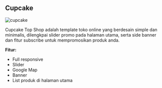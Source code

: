 Cupcake
------------

![cupcake](http://jarvis-store.com/themes/master-tema/cupcake/cupcake-preview.jpg)

Cupcake Top Shop adalah template toko online yang berdesain simple dan minimalis, dilengkpai slider promo pada halaman utama, serta side banner dan fitur subscribe untuk mempromosikan produk anda.

**Fitur:**
 - Full responsive 
 - Slider 
 - Google Map 
 - Banner
 - List produk di halaman utama
